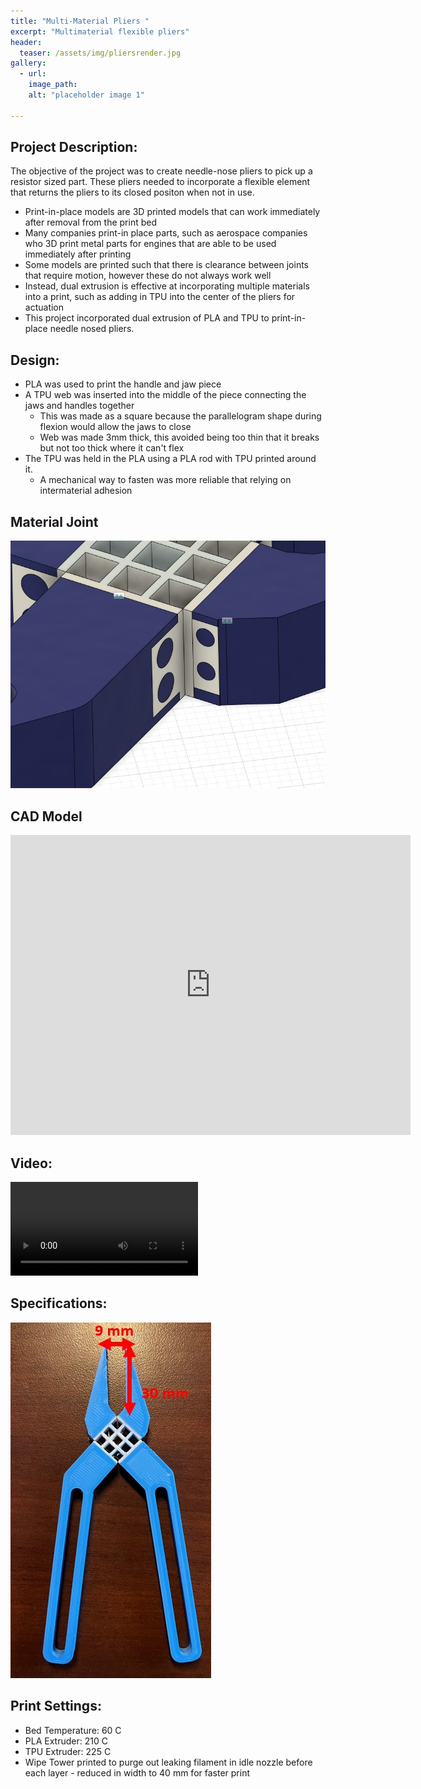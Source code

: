 ```yaml
---
title: "Multi-Material Pliers "
excerpt: "Multimaterial flexible pliers"
header:
  teaser: /assets/img/pliersrender.jpg
gallery:
  - url: 
    image_path: 
    alt: "placeholder image 1"
 
---
```

## Project Description: 
The objective of the project was to create needle-nose pliers to pick up a resistor sized part. These pliers needed to incorporate a flexible element that returns the pliers to its closed positon when not in use. 
  * Print-in-place models are 3D printed models that can work immediately after removal from the print bed
  * Many companies print-in place parts, such as aerospace companies who 3D print metal parts for engines that are able to be used immediately after printing
  * Some models are printed such that there is clearance between joints that require motion, however these do not always work well
  * Instead, dual extrusion is effective at incorporating multiple materials into a print, such as adding in TPU into the center of the pliers for actuation
  * This project incorporated dual extrusion of PLA and TPU to print-in-place needle nosed pliers. 

  

## Design:
  * PLA was used to print the handle and jaw piece
  * A TPU web was inserted into the middle of the piece connecting the jaws and handles together
    * This was made as a square because the parallelogram shape during flexion would allow the jaws to close
    * Web was made 3mm thick, this avoided being too thin that it breaks but not too thick where it can't flex
  * The TPU was held in the PLA using a PLA rod with TPU printed around it. 
    * A mechanical way to fasten was more reliable that relying on intermaterial adhesion 

## Material Joint
![PLA rod encased by TPU](/assets/img/plierrod.jpg)


## CAD Model
<iframe src="https://vanderbilt643.autodesk360.com/shares/public/SH512d4QTec90decfa6ebe9b022c34aef481?mode=embed" width="640" height="480" allowfullscreen="true" webkitallowfullscreen="true" mozallowfullscreen="true"  frameborder="0"></iframe>

## Video:
![Pliers in action](/assets/img/pliervid.MOV)

## Specifications:
![Pliers specs](/assets/img/plierspec.jpg)

## Print Settings:
  * Bed Temperature: 60 C
  * PLA Extruder: 210 C
  * TPU Extruder: 225 C 
  * Wipe Tower printed to purge out leaking filament in idle nozzle before each layer - reduced in width to 40 mm for faster print 
